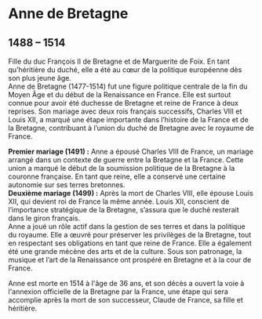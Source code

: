 # Anne de Bretagne

## 1488 – 1514

Fille du duc François II de Bretagne et de Marguerite de Foix. En tant qu’héritière du duché, elle a été au cœur de la politique européenne dès son plus jeune âge.  
Anne de Bretagne (1477-1514) fut une figure politique centrale de la fin du Moyen Âge et du début de la Renaissance en France. Elle est surtout connue pour avoir été duchesse de Bretagne et reine de France à deux reprises. Son mariage avec deux rois français successifs, Charles VIII et Louis XII, a marqué une étape importante dans l’histoire de la France et de la Bretagne, contribuant à l’union du duché de Bretagne avec le royaume de France.

**Premier mariage (1491) :** Anne a épousé Charles VIII de France, un mariage arrangé dans un contexte de guerre entre la Bretagne et la France. Cette union a marqué le début de la soumission politique de la Bretagne à la couronne française. En tant que reine, elle a conservé une certaine autonomie sur ses terres bretonnes.  
**Deuxième mariage (1499) :** Après la mort de Charles VIII, elle épouse Louis XII, qui devient roi de France la même année. Louis XII, conscient de l’importance stratégique de la Bretagne, s’assura que le duché resterait dans le giron français.  
Anne a joué un rôle actif dans la gestion de ses terres et dans la politique du royaume. Elle a œuvré pour préserver les privilèges de la Bretagne, tout en respectant ses obligations en tant que reine de France. Elle a également été une grande mécène des arts et de la culture. Sous son patronage, la musique et l’art de la Renaissance ont prospéré en Bretagne et à la cour de France.

Anne est morte en 1514 à l'âge de 36 ans, et son décès a ouvert la voie à l'annexion officielle de la Bretagne par la France, une étape qui sera accomplie après la mort de son successeur, Claude de France, sa fille et héritière.